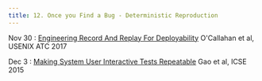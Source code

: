 ```yaml
---
title: 12. Once you Find a Bug - Deterministic Reproduction
---
```


Nov 30
: [Engineering Record And Replay For Deployability](https://www.usenix.org/system/files/conference/atc17/atc17-o_callahan.pdf) O'Callahan et al, USENIX ATC 2017

Dec 3
: [Making System User Interactive Tests Repeatable](http://www.cs.umd.edu/~atif/pubs/gao-icse15.pdf) Gao et al, ICSE 2015
